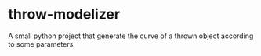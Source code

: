 # throw-modelizer
A small python project that generate the curve of a thrown object according to some parameters.
